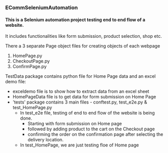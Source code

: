 ### ECommSeleniumAutomation
#### This is a Selenium automation project testing end to end flow of a website. 
It includes functionalities like form submission, product selection, shop etc.

There a 3 separate Page object files for creating objects of each webpage
1. HomePage.py
2. CheckoutPage.py
3. ConfirmPage.py

TestData package contains python file for Home Page data and an excel demo file:
- exceldemo file is to show how to extract data from an excel sheet
- HomePageData file is to get data for form submission on Home Page
- 'tests' package contains 3 main files - conftest.py, test_e2e.py & test_HomePage.py 
  - In test_e2e file, testing of end to end flow of the website is being done. 
    - Starting with form submission on Home page 
    - followed by adding product to the cart on the Checkout page
    - confirming the order on the confirmation page after selecting the delivery location. 
  - In test_HomePage, we are just testing floe of Home page
